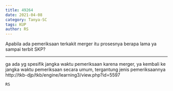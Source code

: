 ```yaml
---
title: 49264
date: 2021-04-08
category: Tanya-SC
tags: KUP
author: RS
---
```


Apabila ada pemeriksaan terkakit merger itu prosesnya berapa lama ya sampai terbit SKP?

---

ga ada yg spesifik jangka waktu pemeriksaan karena merger, ya kembali ke jangka waktu pemeriksaan secara umum, tergantung jenis pemeriksaannya http://tkb-djp/tkb/engine/learning3/view.php?id=5597

`RS`
